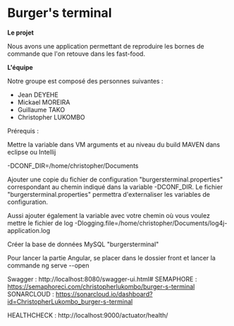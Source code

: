# Burger's terminal

**Le projet**

Nous avons une application permettant de reproduire les bornes de commande que l'on retouve dans les fast-food.

**L'équipe**

Notre groupe est composé des personnes suivantes :

- Jean DEYEHE
- Mickael MOREIRA
- Guillaume TAKO
- Christopher LUKOMBO

Prérequis :

Mettre la variable dans VM arguments et au niveau du build MAVEN dans eclipse ou Intellij

-DCONF_DIR=/home/christopher/Documents

Ajouter une copie du fichier de configuration "burgersterminal.properties" correspondant au chemin indiqué dans la variable -DCONF_DIR. Le fichier "burgersterminal.properties" permettra d'externaliser les variables de configuration.

Aussi ajouter également la variable avec votre chemin où vous voulez mettre le fichier de log
-Dlogging.file=/home/christopher/Documents/log4j-application.log

Créer la base de données MySQL "burgersterminal"

Pour lancer la partie Angular, se placer dans le dossier front et lancer la commande ng serve --open


Swagger : http://localhost:8080/swagger-ui.html#
SEMAPHORE : https://semaphoreci.com/christopherlukombo/burger-s-terminal
SONARCLOUD : https://sonarcloud.io/dashboard?id=ChristopherLukombo_burger-s-terminal

HEALTHCHECK : http://localhost:9000/actuator/health/
